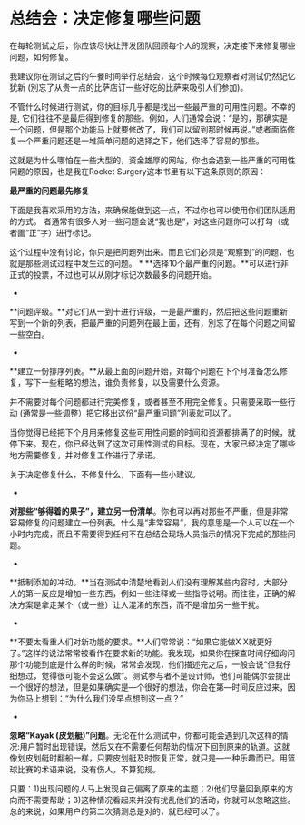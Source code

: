 # 总结会：决定修复哪些问题

在每轮测试之后，你应该尽快让开发团队回顾每个人的观察，决定接下来修复哪些问题，如何修复。 

我建议你在测试之后的午餐时间举行总结会，这个时候每位观察者对测试仍然记忆犹新 (別忘了从贵一点的比萨店订一些好吃的比萨来吸引人们参加)。 

不管什么时候进行测试，你的目标几乎都是找出一些最严重的可用性问题。不幸的是, 它们往往不是最后得到修复的那些。例如，人们通常会说：“是的，那确实是一个问题，但是那个功能马上就要修改了，我们可以留到那时候再说。”或者面临修复一个严重问题还是一堆简单问题的选择之下，他们选择了容易的那些。

这就是为什么哪怕在一些大型的，资金雄厚的网站，你也会遇到一些严重的可用性冋题的原因，也是我在Rocket Surgery这本书里有以下这条原则的原因：

**最严重的问题最先修复**

下面是我喜欢采用的方法，来确保能做到这—点，不过你也可以使用你们团队适用的方式。
者通常有很多人对一些问题会说“我也是”，对这些问题你可以打勾（或者画“正”字）进行标记。

这个过程中没有讨论，你只是把问题列出来。而且它们必须是“观察到”的问题，也就是那些测试过程中发生过的问题。
* 
**选择10个最严重的问题。**可以进行非正式的投票，不过也可以从刚才标记次数最多的问题开始。

* 
**问题评级。**对它们从一到十进行评级，一是最严重的，然后把这些问题重新写到一个新的列表，把最严重的问题列在最上面，还有，別忘了在每个问题之间留一些空白。

* 
**建立一份排序列表。**从最上面的问题开始，对每个问题在下个月准备怎么修复，写下一些粗略的想法，谁负责修复，以及需要什么资源。

并不需要对每个问题都进行完美修复，或者甚至不用完全修复。只需要采取一些行动 (通常是一些调整）把它移出这份“最严重问题”列表就可以了。

当你觉得已经把下个月用来修复这些可用性问题的时间和资源都排满了的时候，就停下来。现在，你已经达到了这次可用性测试的目标。现在，大家已经决定了哪些地方需要修复，并对修复工作进行了承诺。

关于决定修复什么，不修复什么，下面有一些小建议。

* 
**对那些“够得着的果子”，建立另一份清单**。你也可以再对那些不严重，但是非常容易修复的问题建立一份列表。什么是“非常容易”，我的意思是一个人可以在一个小时内完成，而且不需要得到任何不在总结会现场人员指示的情况下完成的那些问题。

* 
**抵制添加的冲动。**当在测试中清楚地看到人们没有理解某些内容时，大部分人的第一反应是增加一些东西，例如一些注释或一些指导说明。而往往，正确的解决方案是拿走某个（或一些）让人混淆的东西，而不是增加另一些干扰。

* 
**不要太看重人们对新功能的要求。**人们常常说：“如果它能做X X就更好了。”这样的说法常常被看作在要求新的功能。我发现，如果你在探查时间仔细询问那个功能到底是什么样的时候，常常会发现，他们描述完之后，一般会说“但我仔细想过，觉得很可能不会这么做”。测试参与者不是设计师，他们可能偶尔会提出一个很好的想法，但是如果确实是—个很好的想法，你会在第—时间反应过来，因为你马上想到：“为什么我们没早点想到这一点？”

* 
**忽略“Kayak (皮划艇)”问题**。无论在什么测试中，你都可能会遇到几次这样的情况:用户暂时出现错误，然后又在不需要任何帮助的情况下回到原来的轨道。这就像划皮划艇时翻船一样，只要皮划艇及时恢复正常，就只是—一种乐趣而已。用篮球比赛的术语来说，没有伤人，不算犯规。

只要：1)出现问题的人马上发现自己偏离了原来的主题；2)他们尽量回到原来的方向而不需要帮助；3)这种情况看起来并没有扰乱他们的活动，你就可以忽略这些。总的来说，如果用户的第二次猜测总是对的，就已经可以了。
